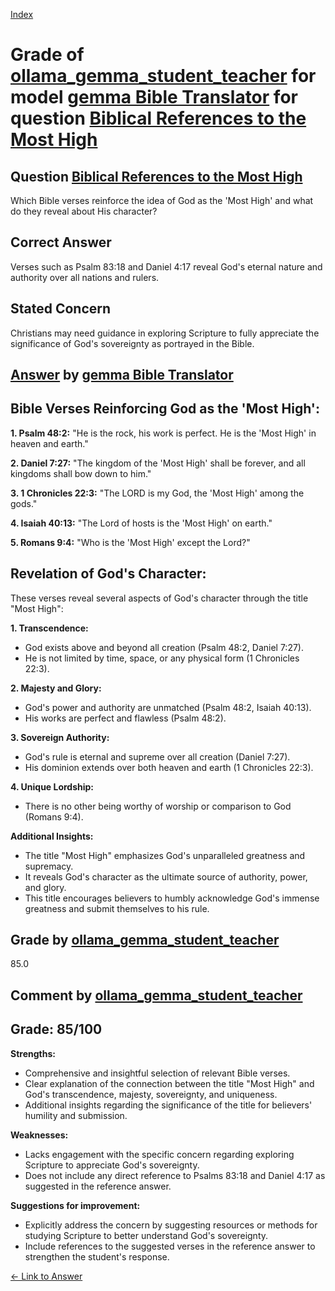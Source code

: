 
[Index](../../../../index.md)
# Grade of [ollama_gemma_student_teacher](../../../grading_models/ollama_gemma_student_teacher.md) for model [gemma Bible Translator](../../../answering_models/gemma_Bible_Translator.md) for question [Biblical References to the Most High](../../../questions/Biblical_References_to_the_Most_High.md)

## Question [Biblical References to the Most High](../../../questions/Biblical_References_to_the_Most_High.md)
Which Bible verses reinforce the idea of God as the 'Most High' and what do they reveal about His character?

## Correct Answer
Verses such as Psalm 83:18 and Daniel 4:17 reveal God's eternal nature and authority over all nations and rulers.

## Stated Concern
Christians may need guidance in exploring Scripture to fully appreciate the significance of God's sovereignty as portrayed in the Bible.

## [Answer](../Biblical_References_to_the_Most_High.md) by [gemma Bible Translator](../../../answering_models/gemma_Bible_Translator.md)
## Bible Verses Reinforcing God as the 'Most High':

**1. Psalm 48:2:** "He is the rock, his work is perfect. He is the 'Most High' in heaven and earth."

**2. Daniel 7:27:** "The kingdom of the 'Most High' shall be forever, and all kingdoms shall bow down to him."

**3. 1 Chronicles 22:3:** "The LORD is my God, the 'Most High' among the gods."

**4. Isaiah 40:13:** "The Lord of hosts is the 'Most High' on earth."

**5. Romans 9:4:** "Who is the 'Most High' except the Lord?"


## Revelation of God's Character:

These verses reveal several aspects of God's character through the title "Most High":

**1. Transcendence:** 
* God exists above and beyond all creation (Psalm 48:2, Daniel 7:27).
* He is not limited by time, space, or any physical form (1 Chronicles 22:3).

**2. Majesty and Glory:** 
* God's power and authority are unmatched (Psalm 48:2, Isaiah 40:13).
* His works are perfect and flawless (Psalm 48:2).

**3. Sovereign Authority:** 
* God's rule is eternal and supreme over all creation (Daniel 7:27).
* His dominion extends over both heaven and earth (1 Chronicles 22:3).

**4. Unique Lordship:** 
* There is no other being worthy of worship or comparison to God (Romans 9:4).


**Additional Insights:**

* The title "Most High" emphasizes God's unparalleled greatness and supremacy.
* It reveals God's character as the ultimate source of authority, power, and glory.
* This title encourages believers to humbly acknowledge God's immense greatness and submit themselves to his rule.

## Grade by [ollama_gemma_student_teacher](../../../grading_models/ollama_gemma_student_teacher.md)
85.0

## Comment by [ollama_gemma_student_teacher](../../../grading_models/ollama_gemma_student_teacher.md)
## Grade: 85/100

**Strengths:**

* Comprehensive and insightful selection of relevant Bible verses.
* Clear explanation of the connection between the title "Most High" and God's transcendence, majesty, sovereignty, and uniqueness.
* Additional insights regarding the significance of the title for believers' humility and submission.

**Weaknesses:**

* Lacks engagement with the specific concern regarding exploring Scripture to appreciate God's sovereignty.
* Does not include any direct reference to Psalms 83:18 and Daniel 4:17 as suggested in the reference answer.

**Suggestions for improvement:**

* Explicitly address the concern by suggesting resources or methods for studying Scripture to better understand God's sovereignty.
* Include references to the suggested verses in the reference answer to strengthen the student's response.

[&lt;- Link to Answer](../Biblical_References_to_the_Most_High.md)
